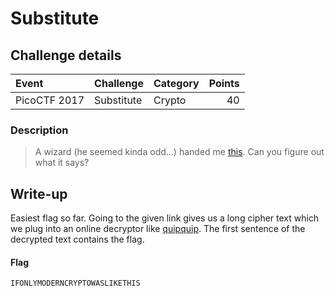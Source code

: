 # Substitute

## Challenge details
| Event | Challenge | Category | Points |
|:------|:----------|:---------|-------:|
| PicoCTF 2017 | Substitute | Crypto | 40 |

### Description
> A wizard (he seemed kinda odd...) handed me [this](https://webshell2017.picoctf.com/static/44e178de57175cfc0e24f69d21e63f59/cipher.txt). Can you figure out what it says?

## Write-up
Easiest flag so far.  Going to the given link gives us a long cipher text which we plug into an online decryptor like [quipquip](http://quipqiup.com/).  The first sentence of the decrypted text contains the flag.

#### Flag
`IFONLYMODERNCRYPTOWASLIKETHIS`
